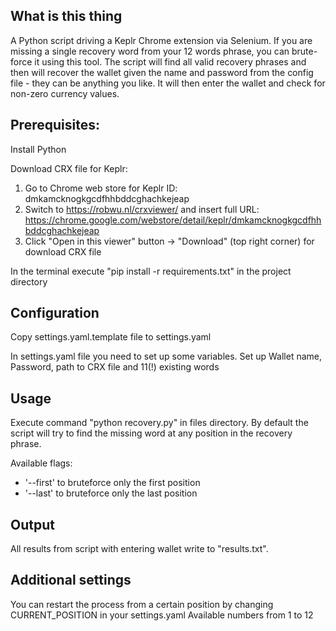 ## What is this thing

A Python script driving a Keplr Chrome extension via Selenium. If you are missing a single recovery word from your 12 words phrase, you can brute-force it using this tool. The script will find all valid recovery phrases and then will recover the wallet given the name and password from the config file - they can be anything you like. It will then enter the wallet and check for non-zero currency values.

## Prerequisites:

Install Python

Download CRX file for Keplr:
1. Go to Chrome web store for Keplr ID: dmkamcknogkgcdfhhbddcghachkejeap
2. Switch to https://robwu.nl/crxviewer/ and insert full URL:
    https://chrome.google.com/webstore/detail/keplr/dmkamcknogkgcdfhhbddcghachkejeap
3. Click "Open in this viewer" button -> "Download" (top right corner) for download CRX file

In the terminal execute "pip install -r requirements.txt" in the project directory

## Configuration

Copy settings.yaml.template file to settings.yaml

In settings.yaml file you need to set up some variables.
Set up Wallet name, Password, path to CRX file and 11(!) existing words

## Usage

Execute command "python recovery.py" in files directory. By default the script will try to find the missing word at any position in the recovery phrase.

Available flags:
* '--first' to bruteforce only the first position
* '--last' to bruteforce only the last position

## Output

All results from script with entering wallet write to "results.txt".

## Additional settings

You can restart the process from a certain position by changing CURRENT_POSITION in your settings.yaml
Available numbers from 1 to 12

